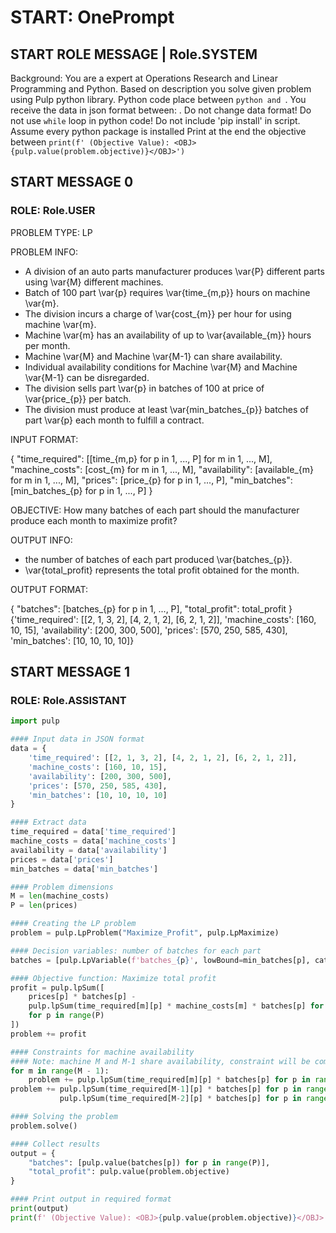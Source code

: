 # START: OnePrompt 
## START ROLE MESSAGE | Role.SYSTEM 
Background: You are a expert at Operations Research and Linear Programming and Python. Based on description you solve given problem using Pulp python library. Python code place between ```python and ```. You receive the data in json format between: <DATA></DATA>. Do not change data format! Do not use `while` loop in python code! Do not include 'pip install' in script. Assume every python package is installed Print at the end the objective between <OBJ></OBJ> `print(f' (Objective Value): <OBJ>{pulp.value(problem.objective)}</OBJ>')`  
## START MESSAGE 0 
### ROLE: Role.USER
<DESCRIPTION>
PROBLEM TYPE: LP

PROBLEM INFO:

- A division of an auto parts manufacturer produces \var{P} different parts using \var{M} different machines.
- Batch of 100 part \var{p} requires \var{time_{m,p}} hours on machine \var{m}.
- The division incurs a charge of \var{cost_{m}} per hour for using machine \var{m}.
- Machine \var{m} has an availability of up to \var{available_{m}} hours per month.
- Machine \var{M} and Machine \var{M-1} can share availability.
- Individual availability conditions for Machine \var{M} and Machine \var{M-1} can be disregarded.
- The division sells part \var{p} in batches of 100 at price of \var{price_{p}} per batch.
- The division must produce at least \var{min_batches_{p}} batches of part \var{p} each month to fulfill a contract.

INPUT FORMAT: 

{
    "time_required": [[time_{m,p} for p in 1, ..., P] for m in 1, ..., M],
    "machine_costs": [cost_{m} for m in 1, ..., M],
    "availability": [available_{m} for m in 1, ..., M],
    "prices": [price_{p} for p in 1, ..., P],
    "min_batches": [min_batches_{p} for p in 1, ..., P]
}

OBJECTIVE: How many batches of each part should the manufacturer produce each month to maximize profit?

OUTPUT INFO:

- the number of batches of each part produced \var{batches_{p}}.
- \var{total_profit} represents the total profit obtained for the month.

OUTPUT FORMAT:

{
    "batches": [batches_{p} for p in 1, ..., P],
    "total_profit": total_profit
}
</DESCRIPTION>
<DATA>
{'time_required': [[2, 1, 3, 2], [4, 2, 1, 2], [6, 2, 1, 2]], 'machine_costs': [160, 10, 15], 'availability': [200, 300, 500], 'prices': [570, 250, 585, 430], 'min_batches': [10, 10, 10, 10]}</DATA>


## START MESSAGE 1 
### ROLE: Role.ASSISTANT
```python
import pulp

#### Input data in JSON format
data = {
    'time_required': [[2, 1, 3, 2], [4, 2, 1, 2], [6, 2, 1, 2]],
    'machine_costs': [160, 10, 15],
    'availability': [200, 300, 500],
    'prices': [570, 250, 585, 430],
    'min_batches': [10, 10, 10, 10]
}

#### Extract data
time_required = data['time_required']
machine_costs = data['machine_costs']
availability = data['availability']
prices = data['prices']
min_batches = data['min_batches']

#### Problem dimensions
M = len(machine_costs)
P = len(prices)

#### Creating the LP problem
problem = pulp.LpProblem("Maximize_Profit", pulp.LpMaximize)

#### Decision variables: number of batches for each part
batches = [pulp.LpVariable(f'batches_{p}', lowBound=min_batches[p], cat='Continuous') for p in range(P)]

#### Objective function: Maximize total profit
profit = pulp.lpSum([
    prices[p] * batches[p] -
    pulp.lpSum(time_required[m][p] * machine_costs[m] * batches[p] for m in range(M))
    for p in range(P)
])
problem += profit

#### Constraints for machine availability
#### Note: machine M and M-1 share availability, constraint will be combined for machine M.
for m in range(M - 1):
    problem += pulp.lpSum(time_required[m][p] * batches[p] for p in range(P)) <= availability[m]
problem += pulp.lpSum(time_required[M-1][p] * batches[p] for p in range(P)) + \
           pulp.lpSum(time_required[M-2][p] * batches[p] for p in range(P)) <= availability[M-1]

#### Solving the problem
problem.solve()

#### Collect results
output = {
    "batches": [pulp.value(batches[p]) for p in range(P)],
    "total_profit": pulp.value(problem.objective)
}

#### Print output in required format
print(output)
print(f' (Objective Value): <OBJ>{pulp.value(problem.objective)}</OBJ>')
```

